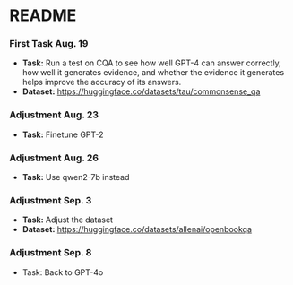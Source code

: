 # README

### First Task Aug. 19

+ **Task:** Run a test on CQA to see how well GPT-4 can answer correctly, how well it generates evidence, and whether the evidence it generates helps improve the accuracy of its answers.
+ **Dataset:** https://huggingface.co/datasets/tau/commonsense_qa

### Adjustment Aug. 23

+ **Task:** Finetune GPT-2

### Adjustment Aug. 26

+ **Task:** Use qwen2-7b instead

### Adjustment Sep. 3

+ **Task:** Adjust the dataset
+ **Dataset:** https://huggingface.co/datasets/allenai/openbookqa

### Adjustment Sep. 8

+ Task: Back to GPT-4o
